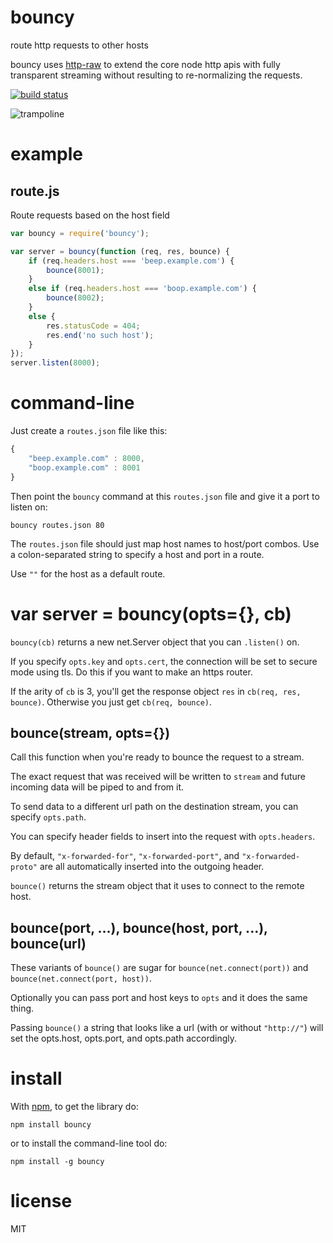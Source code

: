# bouncy

route http requests to other hosts

bouncy uses [http-raw](http://github.com/substack/http-raw) to extend the core
node http apis with fully transparent streaming without resulting to
re-normalizing the requests.

[![build status](https://secure.travis-ci.org/substack/bouncy.png)](http://travis-ci.org/substack/bouncy)

![trampoline](http://substack.net/images/trampoline.png)

# example

## route.js

Route requests based on the host field

``` js
var bouncy = require('bouncy');

var server = bouncy(function (req, res, bounce) {
    if (req.headers.host === 'beep.example.com') {
        bounce(8001);
    }
    else if (req.headers.host === 'boop.example.com') {
        bounce(8002);
    }
    else {
        res.statusCode = 404;
        res.end('no such host');
    }
});
server.listen(8000);
```


# command-line

Just create a `routes.json` file like this:

````javascript
{
    "beep.example.com" : 8000,
    "boop.example.com" : 8001
}
````

Then point the `bouncy` command at this `routes.json` file and give it a port to
listen on:

```
bouncy routes.json 80
```

The `routes.json` file should just map host names to host/port combos.
Use a colon-separated string to specify a host and port in a route.

Use `""` for the host as a default route.

# var server = bouncy(opts={}, cb)

`bouncy(cb)` returns a new net.Server object that you can `.listen()` on.

If you specify `opts.key` and `opts.cert`, the connection will be set to secure
mode using tls. Do this if you want to make an https router.

If the arity of `cb` is 3, you'll get the response object `res` in
`cb(req, res, bounce)`.
Otherwise you just get `cb(req, bounce)`.

## bounce(stream, opts={})

Call this function when you're ready to bounce the request to a stream.

The exact request that was received will be written to `stream` and future
incoming data will be piped to and from it.

To send data to a different url path on the destination stream, you can specify
`opts.path`.

You can specify header fields to insert into the request with `opts.headers`.

By default, `"x-forwarded-for"`, `"x-forwarded-port"`, and `"x-forwarded-proto"`
are all automatically inserted into the outgoing header.

`bounce()` returns the stream object that it uses to connect to the remote host.

## bounce(port, ...), bounce(host, port, ...), bounce(url)

These variants of `bounce()` are sugar for
`bounce(net.connect(port))`
and
`bounce(net.connect(port, host))`.

Optionally you can pass port and host keys to `opts` and it does the same thing.

Passing `bounce()` a string that looks like a url (with or without `"http://"`)
will set the opts.host, opts.port, and opts.path accordingly.

# install

With [npm](http://npmjs.org), to get the library do:

```
npm install bouncy
```

or to install the command-line tool do:

```
npm install -g bouncy
```

# license

MIT
